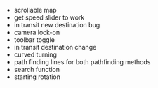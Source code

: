 - scrollable map
- get speed slider to work
- in transit new destination bug
- camera lock-on
- toolbar toggle
- in transit destination change
- curved turning
- path finding lines for both pathfinding methods
- search function
- starting rotation